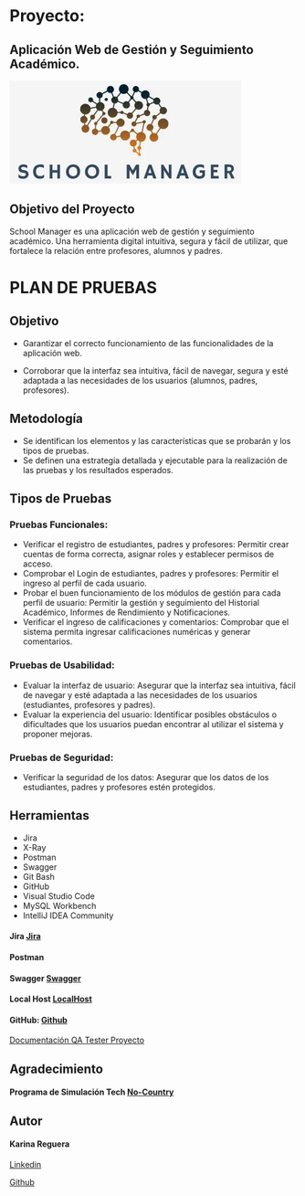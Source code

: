 # Proyecto:
## Aplicación Web de Gestión y Seguimiento Académico.

<div align="text-align: center;">
    <img src="image.png" alt="Mi primera imagen">
</div>


## Objetivo del Proyecto

School Manager es una aplicación web de gestión y seguimiento académico. Una herramienta digital intuitiva, segura y fácil de utilizar, que fortalece la relación entre profesores, alumnos y padres.


# PLAN DE PRUEBAS

## Objetivo
- Garantizar el correcto funcionamiento de las funcionalidades de la aplicación web.

- Corroborar que la interfaz sea intuitiva, fácil de navegar, segura y esté adaptada a las necesidades de los usuarios (alumnos, padres, profesores).

## Metodología
- Se identifican los elementos y las características que se probarán y los tipos de pruebas.
- Se definen una estrategia detallada y ejecutable para la realización de las pruebas y los resultados esperados.

## Tipos de Pruebas

### Pruebas Funcionales:
-	Verificar el registro de estudiantes, padres y profesores:  Permitir crear cuentas de forma correcta, asignar roles y establecer permisos de acceso.
- Comprobar el Login de estudiantes, padres y profesores:  Permitir el ingreso al perfil de cada usuario.
- Probar el buen funcionamiento de los módulos de gestión para cada perfil de usuario: Permitir la gestión y seguimiento del Historial Académico, Informes de Rendimiento y Notificaciones.
- Verificar el ingreso de calificaciones y comentarios: Comprobar que el sistema permita ingresar calificaciones numéricas y generar comentarios.

### Pruebas de Usabilidad:
- Evaluar la interfaz de usuario: Asegurar que la interfaz sea intuitiva, fácil de navegar y esté adaptada a las necesidades de los usuarios (estudiantes, profesores y padres).
- Evaluar la experiencia del usuario: Identificar posibles obstáculos o dificultades que los usuarios puedan encontrar al utilizar el sistema y proponer mejoras.

### Pruebas de Seguridad:
-	Verificar la seguridad de los datos: Asegurar que los datos de los estudiantes, padres y profesores estén protegidos.

## Herramientas
- Jira
- X-Ray
- Postman
- Swagger
- Git Bash
- GitHub
- Visual Studio Code
- MySQL Workbench
- IntelliJ IDEA Community


#### Jira [Jira](https://nocountryjavareact.atlassian.net/jira/software/projects/NC/boards/3/backlog)


#### Postman

#### Swagger [Swagger](http://localhost:8080/swagger-ui/index.html)

#### Local Host [LocalHost](http://localhost:5173)



#### GitHub: [Github](https://github.com/No-Country-simulation/c20-09-ft-java-react)


[Documentación QA Tester Proyecto](https://drive.google.com/drive/folders/1JFawUgZzQCommEs8ZYLS2qZdmqfSD10a?usp=sharing)



## Agradecimiento
#### Programa de Simulación Tech [No-Country](hhttps://www.linkedin.com/company/nocountrytalent/posts/?feedView=all)


## Autor
#### Karina Reguera
[Linkedin](https://www.linkedin.com/in/karina-reguera/)

[Github](hhttps://github.com/KarinaReguera)


